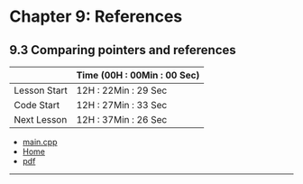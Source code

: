 # Chapter 9: References
## 9.3 Comparing pointers and references
||Time (00H : 00Min : 00 Sec)|
|-|-|
 |Lesson Start           | 12H : 22Min : 29 Sec |  
 |Code Start             | 12H : 27Min : 33 Sec |  
 |Next Lesson            | 12H : 37Min : 26 Sec | 
* [main.cpp](./main.cpp)
* [Home](/README.md)
* [pdf](9.3-comparing-pointer-%26-references.pdf)

---
